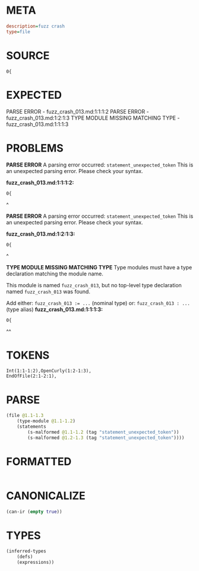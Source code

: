 # META
~~~ini
description=fuzz crash
type=file
~~~
# SOURCE
~~~roc
0{
~~~
# EXPECTED
PARSE ERROR - fuzz_crash_013.md:1:1:1:2
PARSE ERROR - fuzz_crash_013.md:1:2:1:3
TYPE MODULE MISSING MATCHING TYPE - fuzz_crash_013.md:1:1:1:3
# PROBLEMS
**PARSE ERROR**
A parsing error occurred: `statement_unexpected_token`
This is an unexpected parsing error. Please check your syntax.

**fuzz_crash_013.md:1:1:1:2:**
```roc
0{
```
^


**PARSE ERROR**
A parsing error occurred: `statement_unexpected_token`
This is an unexpected parsing error. Please check your syntax.

**fuzz_crash_013.md:1:2:1:3:**
```roc
0{
```
 ^


**TYPE MODULE MISSING MATCHING TYPE**
Type modules must have a type declaration matching the module name.

This module is named `fuzz_crash_013`, but no top-level type declaration named `fuzz_crash_013` was found.

Add either:
`fuzz_crash_013 := ...` (nominal type)
or:
`fuzz_crash_013 : ...` (type alias)
**fuzz_crash_013.md:1:1:1:3:**
```roc
0{
```
^^


# TOKENS
~~~zig
Int(1:1-1:2),OpenCurly(1:2-1:3),
EndOfFile(2:1-2:1),
~~~
# PARSE
~~~clojure
(file @1.1-1.3
	(type-module @1.1-1.2)
	(statements
		(s-malformed @1.1-1.2 (tag "statement_unexpected_token"))
		(s-malformed @1.2-1.3 (tag "statement_unexpected_token"))))
~~~
# FORMATTED
~~~roc
~~~
# CANONICALIZE
~~~clojure
(can-ir (empty true))
~~~
# TYPES
~~~clojure
(inferred-types
	(defs)
	(expressions))
~~~
